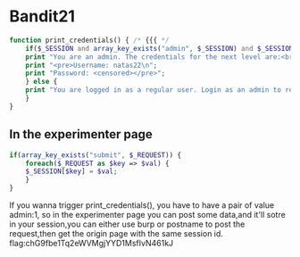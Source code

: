 # Bandit21
```php 
function print_credentials() { /* {{{ */
    if($_SESSION and array_key_exists("admin", $_SESSION) and $_SESSION["admin"] == 1) {
    print "You are an admin. The credentials for the next level are:<br>";
    print "<pre>Username: natas22\n";
    print "Password: <censored></pre>";
    } else {
    print "You are logged in as a regular user. Login as an admin to retrieve credentials for natas22.";
    }
}
```
## In the experimenter page
```php
if(array_key_exists("submit", $_REQUEST)) {
    foreach($_REQUEST as $key => $val) {
    $_SESSION[$key] = $val;
    }
}
```
If you wanna trigger print_credentials(), you have to have a pair of value admin:1, so in the experimenter page you can post some data,and it'll sotre in your session,you can either use burp or postname to post the request,then get the origin page with the same session id.
flag:chG9fbe1Tq2eWVMgjYYD1MsfIvN461kJ



